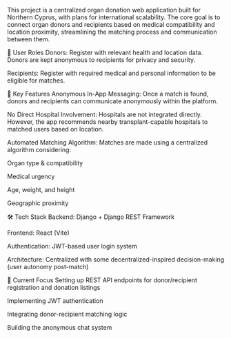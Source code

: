 This project is a centralized organ donation web application built for Northern Cyprus, with plans for international scalability. The core goal is to connect organ donors and recipients based on medical compatibility and location proximity, streamlining the matching process and communication between them.

👥 User Roles
Donors: Register with relevant health and location data. Donors are kept anonymous to recipients for privacy and security.

Recipients: Register with required medical and personal information to be eligible for matches.

🔐 Key Features
Anonymous In-App Messaging: Once a match is found, donors and recipients can communicate anonymously within the platform.

No Direct Hospital Involvement: Hospitals are not integrated directly. However, the app recommends nearby transplant-capable hospitals to matched users based on location.

Automated Matching Algorithm: Matches are made using a centralized algorithm considering:

Organ type & compatibility

Medical urgency

Age, weight, and height

Geographic proximity

🛠️ Tech Stack
Backend: Django + Django REST Framework

Frontend: React (Vite)

Authentication: JWT-based user login system

Architecture: Centralized with some decentralized-inspired decision-making (user autonomy post-match)

📌 Current Focus
Setting up REST API endpoints for donor/recipient registration and donation listings

Implementing JWT authentication

Integrating donor-recipient matching logic

Building the anonymous chat system